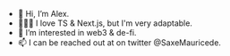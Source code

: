 - 👋 Hi, I’m Alex.
- 👨🏻‍💻 I love TS & Next.js, but I'm very adaptable.
- 👀 I’m interested in web3 & de-fi.
- 📫 I can be reached out at on twitter @SaxeMauricede.

<!---
lazaralex98/lazaralex98 is a ✨ special ✨ repository because its `README.md` (this file) appears on your GitHub profile.
You can click the Preview link to take a look at your changes.
--->
